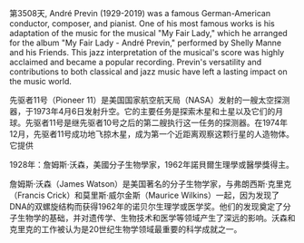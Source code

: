 第3508天,  André Previn (1929-2019) was a famous German-American conductor, composer, and pianist. One of his most famous works is his adaptation of the music for the musical "My Fair Lady," which he arranged for the album "My Fair Lady - André Previn," performed by Shelly Manne and his Friends. This jazz interpretation of the musical's score was highly acclaimed and became a popular recording. Previn's versatility and contributions to both classical and jazz music have left a lasting impact on the music world.

先驱者11号（Pioneer 11）是美国国家航空航天局（NASA）发射的一艘太空探测器，于1973年4月6日发射升空。它的主要任务是探索木星和土星以及它们的月球。先驱者11号是继先驱者10号之后的第二艘执行这一任务的探测器。在1974年12月，先驱者11号成功地飞掠木星，成为第一个近距离观察这颗行星的人造物体。它提供

1928年：詹姆斯·沃森，美國分子生物學家，1962年諾貝爾生理學或醫學獎得主。

詹姆斯·沃森（James Watson）是美国著名的分子生物学家，与弗朗西斯·克里克（Francis Crick）和莫里斯·威尔金斯（Maurice Wilkins）一起，因为发现了DNA的双螺旋结构而获得1962年的诺贝尔生理学或医学奖。他们的发现奠定了分子生物学的基础，并对遗传学、生物技术和医学等领域产生了深远的影响。沃森和克里克的工作被认为是20世纪生物学领域最重要的科学成就之一。